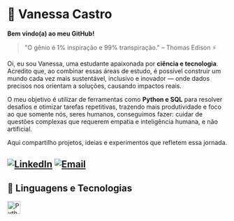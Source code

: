 # 🦋 Vanessa Castro
**Bem vindo(a) ao meu GitHub!**
> "O gênio é 1% inspiração e 99% transpiração." – Thomas Edison ⚡

Oi, eu sou Vanessa, uma estudante apaixonada por **ciência e tecnologia**. Acredito que, ao combinar essas áreas de estudo, é possível construir um mundo cada vez mais sustentável, inclusivo e inovador — onde dados precisos nos orientam a soluções, causando impactos reais. 

O meu objetivo é utilizar de ferramentas como **Python e SQL** para resolver desafios e otimizar tarefas repetitivas, trazendo mais produtividade e foco ao que somente nós, seres humanos, conseguimos fazer: cuidar de questões complexas que requerem empatia e inteligência humana, e não artificial. 

Aqui compartilho projetos, ideias e experimentos que refletem essa jornada.

[![LinkedIn](https://img.shields.io/badge/-LinkedIn-0A66C2?style=for-the-badge&logo=linkedin&logoColor=white)](https://www.linkedin.com/in/asmessa-castro-553997296/)
[![Email](https://img.shields.io/badge/-Email-D14836?style=for-the-badge&logo=gmail&logoColor=white)](mailto:castcovam2004@gmail.com)
---
## 🤖 Linguagens e Tecnologias

<img align="left" alt="Python" title="Python" width="30px" style="padding-right: 10px;" src="https://cdn.jsdelivr.net/gh/devicons/devicon@latest/icons/python/python-original.svg" />
<br/>

